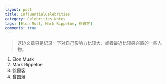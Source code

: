 ```yaml
---
layout: post
title: InfluentialCelebrities
category: Celebrities Notes
tags: [Elon Must, Mark Rippetoe, 徐霞客]
comments: true
---
```


> 这边文章只是记录一下对自己影响力比较大，或者最近比较感兴趣的一些人物。

1. Elon Musk
2. Mark Rippetoe
3. 徐霞客
4. 曾国藩
